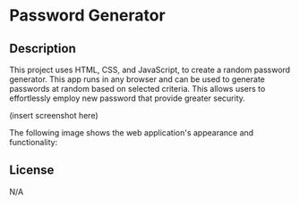 # Password Generator

## Description
This project uses HTML, CSS, and JavaScript, to create a random password generator. This app runs in any browser and can be used to generate passwords at random based on selected criteria. This allows users to effortlessly employ new password that provide greater security.

(insert screenshot here)

The following image shows the web application's appearance and functionality:


## License
N/A